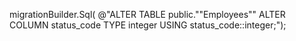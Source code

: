 migrationBuilder.Sql(
    @"ALTER TABLE public.""Employees"" 
      ALTER COLUMN status_code 
      TYPE integer 
      USING status_code::integer;");
